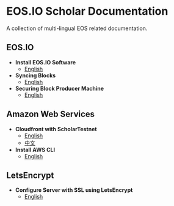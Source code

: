 # EOS.IO Scholar Documentation

A collection of multi-lingual EOS related documentation.

## EOS.IO

- **Install EOS.IO Software**
  - [English](eos/install-eosio-software/README.md)
- **Syncing Blocks**
  - [English](eos/syncing-blocks/README.md)
- **Securing Block Producer Machine**
  - [English](eos/securing-block-producer-machine/README.md)

## Amazon Web Services

- **Cloudfront with ScholarTestnet**
  - [English](aws/cloudfront-with-scholar-testnet/README.md)
  - [中文](aws/cloudfront-with-scholar-testnet/README-Chinese.md)
- **Install AWS CLI**
  - [English](aws/install-awscli/README.md)

## LetsEncrypt

- **Configure Server with SSL using LetsEncrypt**
  - [English](aws/configure-server-with-ssl/README.md)

